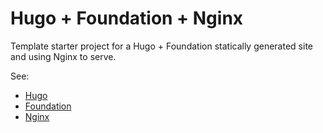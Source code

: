 
# Hugo + Foundation + Nginx

Template starter project for a Hugo + Foundation statically generated site and using Nginx to serve.

See: 
 * [Hugo](http://gohugo.io/)
 * [Foundation](http://foundation.zurb.com/)
 * [Nginx](http://nginx.org/en/docs/)
